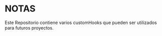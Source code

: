 # NOTAS

Este Repositorio contiene varios customHooks que pueden ser utilizados para futuros 
proyectos.